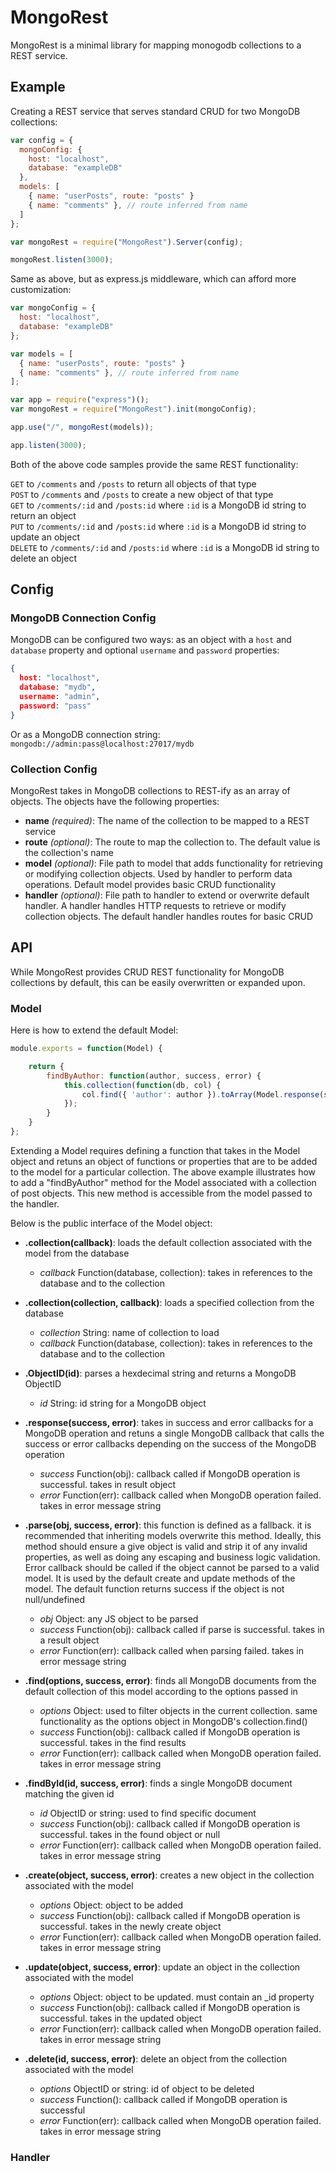 # MongoRest
MongoRest is a minimal library for mapping monogodb collections to a REST service.


## Example

Creating a REST service that serves standard CRUD for two MongoDB collections:

```javascript
var config = {
  mongoConfig: {
    host: "localhost",
    database: "exampleDB"
  },
  models: [
    { name: "userPosts", route: "posts" }
    { name: "comments" }, // route inferred from name
  ]
};

var mongoRest = require("MongoRest").Server(config);

mongoRest.listen(3000);
```

Same as above, but as express.js middleware, which can afford more customization:

```javascript
var mongoConfig = {
  host: "localhost",
  database: "exampleDB"
};

var models = [
  { name: "userPosts", route: "posts" }
  { name: "comments" }, // route inferred from name
];

var app = require("express")();
var mongoRest = require("MongoRest").init(mongoConfig);

app.use("/", mongoRest(models));

app.listen(3000);
```

Both of the above code samples provide the same REST functionality:

`GET` to `/comments` and `/posts` to return all objects of that type  
`POST` to `/comments` and `/posts` to create a new object of that type  
`GET` to `/comments/:id` and `/posts:id` where `:id` is a MongoDB id string to return an object  
`PUT` to `/comments/:id` and `/posts:id` where `:id` is a MongoDB id string to update an object  
`DELETE` to `/comments/:id` and `/posts:id` where `:id` is a MongoDB id string to delete an object  


## Config

### MongoDB Connection Config
MongoDB can be configured two ways: as an object with a `host` and `database` property and optional `username` and `password` properties:
```json
{
  host: "localhost",
  database: "mydb",
  username: "admin",
  password: "pass"
}
```

Or as a MongoDB connection string: `mongodb://admin:pass@localhost:27017/mydb`

### Collection Config
MongoRest takes in MongoDB collections to REST-ify as an array of objects. The objects have the following properties:

- **name** _(required)_: The name of the collection to be mapped to a REST service
- **route** _(optional)_: The route to map the collection to. The default value is the collection's name
- **model** _(optional)_: File path to model that adds functionality for retrieving or modifying collection objects. Used by handler to perform data operations. Default model provides basic CRUD functionality
- **handler** _(optional)_: File path to handler to extend or overwrite default handler. A handler handles HTTP requests to retrieve or modify collection objects. The default handler handles routes for basic CRUD

## API
While MongoRest provides CRUD REST functionality for MongoDB collections by default, this can be easily overwritten or expanded upon.

### Model
Here is how to extend the default Model:

```javascript
module.exports = function(Model) {

	return {
		findByAuthor: function(author, success, error) {
			this.collection(function(db, col) {
				col.find({ 'author': author }).toArray(Model.response(success, error));
			});
		}
	}
};
```

Extending a Model requires defining a function that takes in the Model object and retuns an object of functions or properties that are to be added to the model for a particular collection. The above example illustrates how to add a "findByAuthor" method for the Model associated with a collection of post objects. This new method is accessible from the model passed to the handler.

Below is the public interface of the Model object:  
- **.collection(callback)**: loads the default collection associated with the model from the database
  - *callback* Function(database, collection): takes in references to the database and to the collection

- **.collection(collection, callback)**: loads a specified collection from the database
  - *collection* String: name of collection to load
  - *callback* Function(database, collection): takes in references to the database and to the collection

- **.ObjectID(id)**: parses a hexdecimal string and returns a MongoDB ObjectID
  - *id* String: id string for a MongoDB object

- **.response(success, error)**: takes in success and error callbacks for a MongoDB operation and retuns a single MongoDB callback that calls the success or error callbacks depending on the success of the MongoDB operation
  - *success* Function(obj): callback called if MongoDB operation is successful. takes in result object
  - *error* Function(err): callback called when MongoDB operation failed. takes in error message string 

- **.parse(obj, success, error)**: this function is defined as a fallback. it is recommended that inheriting models overwrite this method. Ideally, this method should ensure a give object is valid and strip it of any invalid properties, as well as doing any escaping and business logic validation. Error callback should be called if the object cannot be parsed to a valid model. It is used by the default create and update methods of the model. The default function returns success if the object is not null/undefined
  - *obj* Object: any JS object to be parsed
  - *success* Function(obj): callback called if parse is successful. takes in a result object
  - *error* Function(err): callback called when parsing failed. takes in error message string 
  
- **.find(options, success, error)**: finds all MongoDB documents from the default collection of this model according to the options passed in
  - *options* Object: used to filter objects in the current collection. same functionality as the options object in MongoDB's collection.find()
  - *success* Function(obj): callback called if MongoDB operation is successful. takes in the find results
  - *error* Function(err): callback called when MongoDB operation failed. takes in error message string 

- **.findById(id, success, error)**: finds a single MongoDB document matching the given id
  - *id* ObjectID or string: used to find specific document
  - *success* Function(obj): callback called if MongoDB operation is successful. takes in the found object or null
  - *error* Function(err): callback called when MongoDB operation failed. takes in error message string 

- **.create(object, success, error)**: creates a new object in the collection associated with the model
  - *options* Object: object to be added
  - *success* Function(obj): callback called if MongoDB operation is successful. takes in the newly create object
  - *error* Function(err): callback called when MongoDB operation failed. takes in error message string 

- **.update(object, success, error)**: update an object in the collection associated with the model
  - *options* Object: object to be updated. must contain an _id property
  - *success* Function(obj): callback called if MongoDB operation is successful. takes in the updated object
  - *error* Function(err): callback called when MongoDB operation failed. takes in error message string 

- **.delete(id, success, error)**: delete an object from the collection associated with the model
  - *options* ObjectID or string: id of object to be deleted
  - *success* Function(): callback called if MongoDB operation is successful
  - *error* Function(err): callback called when MongoDB operation failed. takes in error message string 

### Handler


